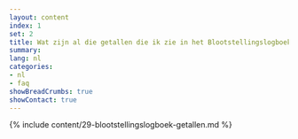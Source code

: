 ```yaml
---
layout: content
index: 1
set: 2
title: Wat zijn al die getallen die ik zie in het Blootstellingslogboek op mijn telefoon? 
summary: 
lang: nl
categories:
- nl
- faq
showBreadCrumbs: true
showContact: true
---
```

{% include content/29-blootstellingslogboek-getallen.md %}
